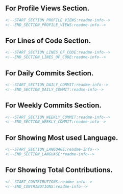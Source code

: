## For Profile Views Section.

```md
<!--START_SECTION_PROFILE_VIEWS:readme-info-->
<!--END_SECTION_PROFILE_VIEWS:readme-info-->
```

## For Lines of Code Section.

```md
<!--START_SECTION_LINES_OF_CODE:readme-info-->
<!--END_SECTION_LINES_OF_CODE:readme-info-->
```

## For Daily Commits Section.

```md
<!--START_SECTION_DAILY_COMMIT:readme-info-->
<!--END_SECTION_DAILY_COMMIT:readme-info-->
```

## For Weekly Commits Section.

```md
<!--START_SECTION_WEEKLY_COMMIT:readme-info-->
<!--END_SECTION_WEEKLY_COMMIT:readme-info-->
```

## For Showing Most used Language.

```md
<!--START_SECTION_LANGUAGE:readme-info-->
<!--END_SECTION_LANGUAGE:readme-info-->
```

## For Showing Total Contributions.

```md
<!--START_CONTRIBUTIONS:readme-info-->
<!--END_CONTRIBUTIONS:readme-info-->
```
